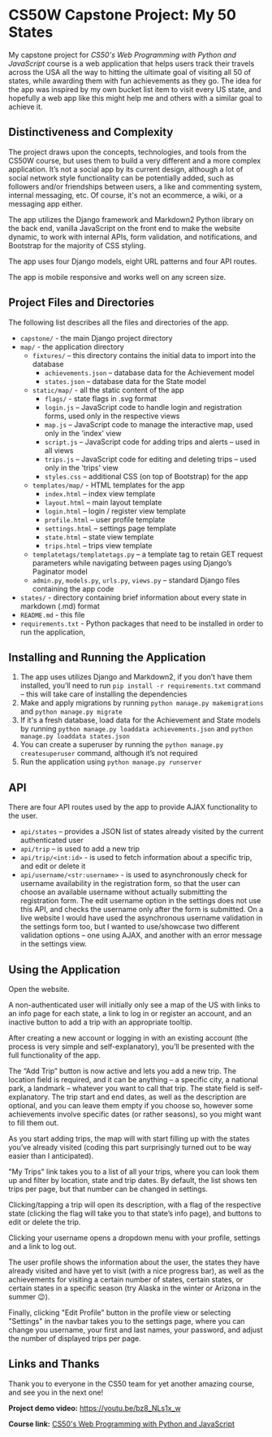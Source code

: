 # CS50W Capstone Project: My 50 States

My capstone project for *CS50's Web Programming with Python and JavaScript* course is a web application that helps users track their travels across the USA all the way to hitting the ultimate goal of visiting all 50 of states, while awarding them with fun achievements as they go. The idea for the app was inspired by my own bucket list item to visit every US state, and hopefully a web app like this might help me and others with a similar goal to achieve it.

## Distinctiveness and Complexity

The project draws upon the concepts, technologies, and tools from the CS50W course, but uses them to build a very different and a more complex application. It’s not a social app by its current design, although a lot of social network style functionality can be potentially added, such as followers and/or friendships between users, a like and commenting system, internal messaging, etc. Of course, it's not an ecommerce, a wiki, or a messaging app either.

The app utilizes the Django framework and Markdown2 Python library on the back end, vanilla JavaScript on the front end to make the website dynamic, to work with internal APIs, form validation, and notifications, and Bootstrap for the majority of CSS styling.

The app uses four Django models, eight URL patterns and four API routes.

The app is mobile responsive and works well on any screen size.

## Project Files and Directories

The following list describes all the files and directories of the app.

- `capstone/` - the main Django project directory
- `map/` - the application directory
    - `fixtures/` – this directory contains the initial data to import into the database
        - `achievements.json` – database data for the Achievement model
        - `states.json` – database data for the State model
    - `static/map/` - all the static content of the app
        - `flags/` - state flags in .svg format
        - `login.js` – JavaScript code to handle login and registration forms, used only in the respective views
        - `map.js` – JavaScript code to manage the interactive map, used only in the 'index' view
        - `script.js` – JavaScript code for adding trips and alerts – used in all views
        - `trips.js` – JavaScript code for editing and deleting trips – used only in the 'trips' view
        - `styles.css` – additional CSS (on top of Bootstrap) for the app
    - `templates/map/` - HTML templates for the app
        - `index.html` – index view template
        - `layout.html` – main layout template
        - `login.html` – login / register view template
        - `profile.html` – user profile template
        - `settings.html` – settings page template
        - `state.html` – state view template
        - `trips.html` – trips view template
    - `templatetags/templatetags.py` – a template tag to retain GET request parameters while navigating between pages using Django’s Paginator model
    - `admin.py`, `models.py`, `urls.py`, `views.py` – standard Django files containing the app code
- `states/` - directory containing brief information about every state in markdown (.md) format
- `README.md` - this file
- `requirements.txt` - Python packages that need to be installed in order to run the application,

## Installing and Running the Application

1. The app uses utilizes Django and Markdown2, if you don’t have them installed, you’ll need to run `pip install -r requirements.txt` command – this will take care of installing the dependencies
2. Make and apply migrations by running `python manage.py makemigrations` and `python manage.py migrate`
3. If it's a fresh database, load data for the Achievement and State models by running `python manage.py loaddata achievements.json` and `python manage.py loaddata states.json`
4. You can create a superuser by running the `python manage.py createsuperuser` command, although it’s not required
5. Run the application using `python manage.py runserver`

## API

There are four API routes used by the app to provide AJAX functionality to the user.

- `api/states` – provides a JSON list of states already visited by the current authenticated user
- `api/trip` – is used to add a new trip
- `api/trip/<int:id>` - is used to fetch information about a specific trip, and edit or delete it
- `api/username/<str:username>` - is used to asynchronously check for username availability in the registration form, so that the user can choose an available username without actually submitting the registration form. The edit username option in the settings does not use this API, and checks the username only after the form is submitted. On a live website I would have used the asynchronous username validation in the settings form too, but I wanted to use/showcase two different validation options – one using AJAX, and another with an error message in the settings view.

## Using the Application

Open the website.

A non-authenticated user will initially only see a map of the US with links to an info page for each state, a link to log in or register an account, and an inactive button to add a trip with an appropriate tooltip.

After creating a new account or logging in with an existing account (the process is very simple and self-explanatory), you’ll be presented with the full functionality of the app.

The “Add Trip” button is now active and lets you add a new trip. The location field is required, and it can be anything – a specific city, a national park, a landmark – whatever you want to call that trip. The state field is self-explanatory. The trip start and end dates, as well as the description are optional, and you can leave them empty if you choose so, however some achievements involve specific dates (or rather seasons), so you might want to fill them out.

As you start adding trips, the map will with start filling up with the states you’ve already visited (coding this part surprisingly turned out to be way easier than I anticipated).

"My Trips" link takes you to a list of all your trips, where you can look them up and filter by location, state and trip dates. By default, the list shows ten trips per page, but that number can be changed in settings.

Clicking/tapping a trip will open its description, with a flag of the respective state (clicking the flag will take you to that state’s info page), and buttons to edit or delete the trip.

Clicking your username opens a dropdown menu with your profile, settings and a link to log out.

The user profile shows the information about the user, the states they have already visited and have yet to visit (with a nice progress bar), as well as the achievements for visiting a certain number of states, certain states, or certain states in a specific season (try Alaska in the winter or Arizona in the summer 😉).

Finally, clicking "Edit Profile" button in the profile view or selecting "Settings" in the navbar takes you to the settings page, where you can change you username, your first and last names, your password, and adjust the number of displayed trips per page.

## Links and Thanks

Thank you to everyone in the CS50 team for yet another amazing course, and see you in the next one!

**Project demo video:** https://youtu.be/bz8_NLs1x_w

**Course link:** [CS50's Web Programming with Python and JavaScript](https://www.edx.org/course/cs50s-web-programming-with-python-and-javascript)
